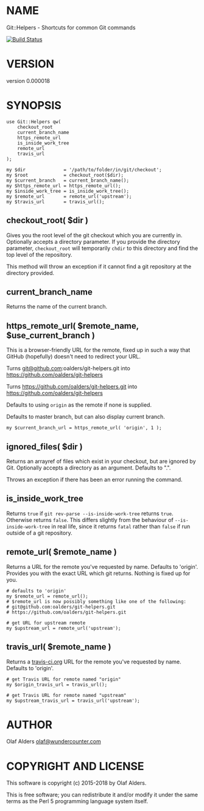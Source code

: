 # NAME

Git::Helpers - Shortcuts for common Git commands

[![Build Status](https://travis-ci.org/oalders/git-helpers.png?branch=master)](https://travis-ci.org/oalders/git-helpers)

# VERSION

version 0.000018

# SYNOPSIS

    use Git::Helpers qw(
        checkout_root
        current_branch_name
        https_remote_url
        is_inside_work_tree
        remote_url
        travis_url
    );

    my $dir              = '/path/to/folder/in/git/checkout';
    my $root             = checkout_root($dir);
    my $current_branch   = current_branch_name();
    my $https_remote_url = https_remote_url();
    my $inside_work_tree = is_inside_work_tree();
    my $remote_url       = remote_url('upstream');
    my $travis_url       = travis_url();

## checkout\_root( $dir )

Gives you the root level of the git checkout which you are currently in.
Optionally accepts a directory parameter.  If you provide the directory
parameter, `checkout_root` will temporarily `chdir` to this directory and
find the top level of the repository.

This method will throw an exception if it cannot find a git repository at the
directory provided.

## current\_branch\_name

Returns the name of the current branch.

## https\_remote\_url( $remote\_name, $use\_current\_branch )

This is a browser-friendly URL for the remote, fixed up in such a way that
GitHub (hopefully) doesn't need to redirect your URL.

Turns git@github.com:oalders/git-helpers.git into https://github.com/oalders/git-helpers

Turns https://github.com/oalders/git-helpers.git into https://github.com/oalders/git-helpers

Defaults to using `origin` as the remote if none is supplied.

Defaults to master branch, but can also display current branch.

    my $current_branch_url = https_remote_url( 'origin', 1 );

## ignored\_files( $dir )

Returns an arrayref of files which exist in your checkout, but are ignored by
Git.  Optionally accepts a directory as an argument.  Defaults to ".".

Throws an exception if there has been an error running the command.

## is\_inside\_work\_tree

Returns `true` if `git rev-parse --is-inside-work-tree` returns `true`.
Otherwise returns `false`. This differs slightly from the behaviour of
`--is-inside-work-tree` in real life, since it returns `fatal` rather than
`false` if run outside of a git repository.

## remote\_url( $remote\_name )

Returns a URL for the remote you've requested by name.  Defaults to 'origin'.
Provides you with the exact URL which git returns. Nothing is fixed up for you.

    # defaults to 'origin'
    my $remote_url = remote_url();
    # $remote_url is now possibly something like one of the following:
    # git@github.com:oalders/git-helpers.git
    # https://github.com/oalders/git-helpers.git

    # get URL for upstream remote
    my $upstream_url = remote_url('upstream');

## travis\_url( $remote\_name )

Returns a [travis-ci.org](https://metacpan.org/pod/travis-ci.org) URL for the remote you've requested by name.
Defaults to 'origin'.

    # get Travis URL for remote named "origin"
    my $origin_travis_url = travis_url();

    # get Travis URL for remote named "upstream"
    my $upstream_travis_url = travis_url('upstream');

# AUTHOR

Olaf Alders <olaf@wundercounter.com>

# COPYRIGHT AND LICENSE

This software is copyright (c) 2015-2018 by Olaf Alders.

This is free software; you can redistribute it and/or modify it under
the same terms as the Perl 5 programming language system itself.
